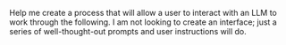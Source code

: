 Help me create a process that will allow a user to interact with an LLM to work through the following. I am not looking to create an interface; just a series of well-thought-out prompts and user instructions will do.
